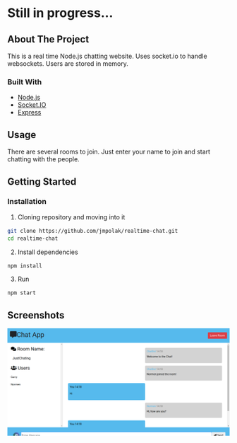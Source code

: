 # Still in progress...

## About The Project

This is a real time Node.js chatting website. Uses socket.io to handle websockets. Users are stored in memory.

### Built With

- [Node.js](https://nodejs.org/en/)
- [Socket.IO](https://socket.io/)
- [Express](http://expressjs.com/)

## Usage

There are several rooms to join. Just enter your name to join and start chatting with the people.

## Getting Started

### Installation

1. Cloning repository and moving into it

```sh
git clone https://github.com/jmpolak/realtime-chat.git
cd realtime-chat
```

2. Install dependencies

```sh
npm install
```

3. Run

```sh
npm start
```

## Screenshots

![alt text](https://github.com/jmpolak/realtime-chat/blob/master/screenshot/screenshot.png)
